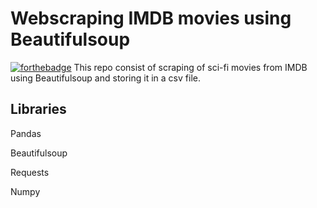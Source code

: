 
# Webscraping IMDB movies using Beautifulsoup
[![forthebadge](https://forthebadge.com/images/badges/made-with-python.svg)](https://forthebadge.com)
This repo consist of scraping of sci-fi movies from IMDB using Beautifulsoup and storing it in a csv file.



## Libraries
Pandas

Beautifulsoup

Requests

Numpy